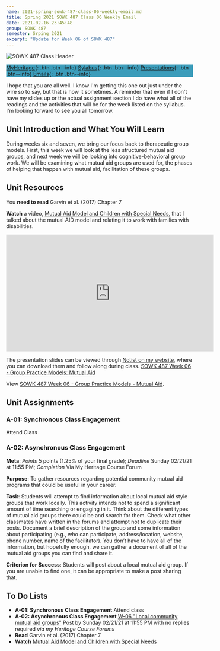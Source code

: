 ```yaml
---
name: 2021-spring-sowk-487-class-06-weekly-email.md
title: Spring 2021 SOWK 487 Class 06 Weekly Email
date: 2021-02-16 23:45:48
group: SOWK 487
semester: Srping 2021
excerpt: "Update for Week 06 of SOWK 487"
---
```


![SOWK 487 Class Header](https://jacobrcampbell.com/assets/media/2020-class-header-sowk-theories-of-practice-ii.png "SOWK 487 Class Header")

<div style="background-color: #3b9cba; width: 100%;" markdown="1">

[MyHeritage](https://myheritage.heritage.edu/ICS/Academics/SOWK/SOWK_487W/2021_SP-SOWK_487W-0/){: .btn .btn--info}
[Sylabus](https://jacobrcampbell.com/assets/media/2021-spring-sowk-487-syllabus.pdf){: .btn .btn--info}
[Presentations](https://presentations.jacobrcampbell.com){: .btn .btn--info}
[Emails](https://jacobrcampbell.com/communications/){: .btn .btn--info}

</div>

I hope that you are all well. I know I'm getting this one out just under the wire so to say, but that is how it sometimes. A reminder that even if I don't have my slides up or the actual assignment section I do have what all of the readings and the activities that will be for the week listed on the syllabus. I'm looking forward to see you all tomorrow.

## Unit Introduction and What You Will Learn

During weeks six and seven, we bring our focus back to therapeutic group models. First, this week we will look at the less structured mutual aid groups, and next week we will be looking into cognitive-behavioral group work. We will be examining what mutual aid groups are used for, the phases of helping that happen with mutual aid, facilitation of these groups.

## Unit Resources

You **need to read** Garvin et al. (2017) Chapter 7

**Watch** a video, [Mutual Aid Model and Children with Special Needs](https://jacobrcampbell.com/blog/2019/02/mutual-aid-model-children-special-needs/), that I talked about the mutual AID model and relating it to work with families with disabilities.

<iframe width="560" height="315" src="https://www.youtube.com/embed/O_D4Igcxgic" frameborder="0" allow="accelerometer; autoplay; clipboard-write; encrypted-media; gyroscope; picture-in-picture" allowfullscreen></iframe>

The presentation slides can be viewed through [Notist on my website](https://presentations.jacobrcampbell.com), where you can download them and follow along during class. [SOWK 487 Week 06 - Group Practice Models: Mutual Aid](https://presentations.jacobrcampbell.com/suRjoI)

<p data-notist="campjacob/suRjoI" data-ratio="4:3">View <a href="https://presentations.jacobrcampbell.com/suRjoI">SOWK 487 Week 06 - Group Practice Models - Mutual Aid</a>.</p><script async src="https://on.notist.cloud/embed/002.js"></script>

## Unit Assignments

### A-01: Synchronous Class Engagement

Attend Class

### A-02: Asynchronous Class Engagement

**Meta**: _Points_ 5 points (1.25% of your final grade); _Deadline_ Sunday 02/21/21 at 11:55 PM; _Completion_ Via My Heritage Course Forum

**Purpose**: To gather resources regarding potential community mutual aid programs that could be useful in your career.

**Task**: Students will attempt to find information about local mutual aid style groups that work locally. This activity intends not to spend a significant amount of time searching or engaging in it. Think about the different types of mutual aid groups there could be and search for them. Check what other classmates have written in the forums and attempt not to duplicate their posts. Document a brief description of the group and some information about participating (e.g., who can participate, address/location, website, phone number, name of the facilitator). You don’t have to have all of the information, but hopefully enough, we can gather a document of all of the mutual aid groups you can find and share it.

**Criterion for Success**: Students will post about a local mutual aid group. If you are unable to find one, it can be appropriate to make a post sharing that.

## To Do Lists

- **A-01: Synchronous Class Engagement** Attend class
- **A-02: Asynchronous Class Engagement** [W-06 "Local community mutual aid groups"](https://myheritage.heritage.edu/ICS/Academics/SOWK/SOWK_487W/2021_SP-SOWK_487W-0/W-06_215-221.jnz?portlet=Forums&screen=TopicView&screenType=change&id=61cbb968-f3c2-4ed9-8c27-d6232a2c41e5) Post by Sunday 02/21/21 at 11:55 PM with no replies required _via my Heritage Course Forums_
- **Read** Garvin et al. (2017) Chapter 7
- **Watch** [Mutual Aid Model and Children with Special Needs](https://jacobrcampbell.com/blog/2019/02/mutual-aid-model-children-special-needs/)